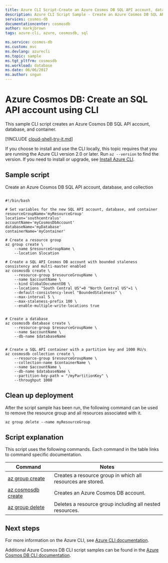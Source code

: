 ```yaml
---
title: Azure CLI Script-Create an Azure Cosmos DB SQL API account, database, and container | Microsoft Docs
description: Azure CLI Script Sample - Create an Azure Cosmos DB SQL API account, database, and container
services: cosmos-db
documentationcenter: cosmosdb
author: markjbrown
tags: azure-cli, azure, cosmosdb, sql

ms.service: cosmos-db
ms.custom: mvc
ms.devlang: azurecli
ms.topic: sample
ms.tgt_pltfrm: cosmosdb
ms.workload: database
ms.date: 06/06/2017
ms.author: sngun
---
```


# Azure Cosmos DB: Create an SQL API account using CLI

This sample CLI script creates an Azure Cosmos DB SQL API account, database, and container.  

[!INCLUDE [cloud-shell-try-it.md](../../../includes/cloud-shell-try-it.md)]

If you choose to install and use the CLI locally, this topic requires that you are running the Azure CLI version 2.0 or later. Run `az --version` to find the version. If you need to install or upgrade, see [Install Azure CLI]( /cli/azure/install-azure-cli). 

## Sample script

Create an Azure Cosmos DB SQL API account, database, and collection

```azurecli-interactive

#!/bin/bash

# Set variables for the new SQL API account, database, and container
resourceGroupName='myResourceGroup'
location='southcentralus'
accountName='myCosmosDbAccount'
databaseName='myDatabase'
containerName='myContainer'

# Create a resource group
az group create \
    --name $resourceGroupName \
    --location $location

# Create a SQL API Cosmos DB account with bounded staleness consistency and multi-master enabled
az cosmosdb create \
    --resource-group $resourceGroupName \
    --name $accountName \
    --kind GlobalDocumentDB \
    --locations "South Central US"=0 "North Central US"=1 \
    --default-consistency-level "BoundedStaleness" \
    --max-interval 5 \
    --max-staleness-prefix 100 \
    --enable-multiple-write-locations true


# Create a database
az cosmosdb database create \
    --resource-group $resourceGroupName \
    --name $accountName \
    --db-name $databaseName


# Create a SQL API container with a partition key and 1000 RU/s
az cosmosdb collection create \
    --resource-group $resourceGroupName \
    --collection-name $containerName \
    --name $accountName \
    --db-name $databaseName \
    --partition-key-path = "/myPartitionKey" \
    --throughput 1000
```

## Clean up deployment

After the script sample has been run, the following command can be used to remove the resource group and all resources associated with it.

```azurecli-interactive
az group delete --name myResourceGroup
```

## Script explanation

This script uses the following commands. Each command in the table links to command specific documentation.

| Command | Notes |
|---|---|
| [az group create](/cli/azure/group#az-group-create) | Creates a resource group in which all resources are stored. |
| [az cosmosdb create](/cli/azure/cosmosdb#az-cosmosdb-create) | Creates an Azure Cosmos DB account. |
| [az group delete](/cli/azure/resource#az-resource-delete) | Deletes a resource group including all nested resources. |

## Next steps

For more information on the Azure CLI, see [Azure CLI documentation](https://docs.microsoft.com/cli/azure).

Additional Azure Cosmos DB CLI script samples can be found in the [Azure Cosmos DB CLI documentation](../cli-samples.md).
